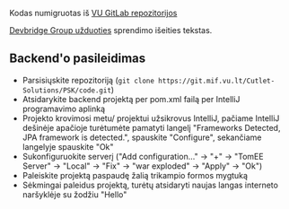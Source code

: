 Kodas numigruotas iš [VU GitLab repozitorijos](https://git.mif.vu.lt/Cutlet-Solutions/PSK)

[Devbridge Group užduoties](https://git.mif.vu.lt/Cutlet-Solutions/PSK/docs/blob/master/Task-Definition.pdf) sprendimo išeities tekstas.

## Backend'o pasileidimas

  - Parsisiųskite repozitoriją (`git clone https://git.mif.vu.lt/Cutlet-Solutions/PSK/code.git`)
  - Atsidarykite backend projektą per pom.xml failą per IntelliJ programavimo aplinką
  - Projekto krovimosi metu/ projektui užsikrovus IntelliJ, pačiame IntelliJ dešinėje apačioje turėtumėte pamatyti langelį "Frameworks Detected, JPA framework is detected.", spauskite "Configure", sekančiame langelyje spauskite "Ok"
  - Sukonfiguruokite serverį ("Add configuration..." -> "+" -> "TomEE Server" -> "Local" -> "Fix" -> "war exploded" -> "Apply" -> "Ok")
  - Paleiskite projektą paspaudę žalią trikampio formos mygtuką
  - Sėkmingai paleidus projektą, turėtų atsidaryti naujas langas interneto naršyklėje su žodžiu "Hello"
